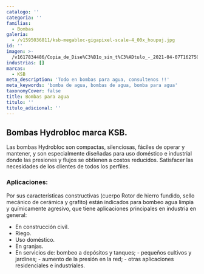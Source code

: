 ```yaml
---
catalogo: ''
categoria: ''
familias:
  - Bombas
galeria:
  - /v1595036811/ksb-megabloc-gigapixel-scale-4_00x_houpuj.jpg
id: ''
imagen: >-
  /v1617834486/Copia_de_Dise%C3%B1o_sin_t%C3%ADtulo_-_2021-04-07T162750.570_zdxsua.png
industrias: []
marcas:
  - KSB
meta_description: 'Todo en bombas para agua, consultenos !!'
meta_keywords: 'bomba de agua, bombas de agua, bomba para agua'
taxonomyCover: false
title: Bombas para agua
titulo: ''
titulo_adicional: ''
---
```



## Bombas Hydrobloc marca KSB.

Las bombas Hydrobloc son compactas, silenciosas, fáciles de operar y mantener, y son especialmente diseñadas para uso doméstico e industrial donde las presiones y flujos se obtienen a costos reducidos. Satisfacer las necesidades de los clientes de todos los perfiles.

### **Aplicaciones:**

Por sus características constructivas (cuerpo Rotor de hierro fundido, sello mecánico de cerámica y grafito) están indicados para bombeo agua limpia y químicamente agresivo, que tiene aplicaciones principales en industria en general:

- En construcción civil.
- Riego.
- Uso doméstico.
- En granjas.
- En servicios de: bombeo a depósitos y tanques; - pequeños cultivos y jardines; - aumento de la presión en la red; - otras aplicaciones residenciales e industriales.
